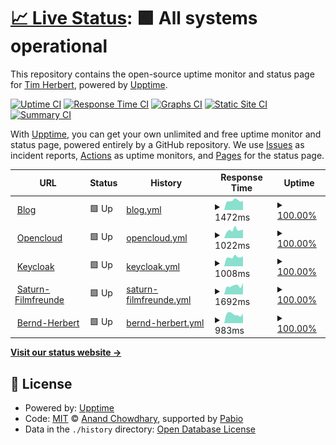 # [📈 Live Status](https://demo.upptime.js.org): <!--live status--> **🟩 All systems operational**

This repository contains the open-source uptime monitor and status page for [Tim Herbert](https://demo.upptime.js.org), powered by [Upptime](https://github.com/upptime/upptime).

[![Uptime CI](https://github.com/Tim-herbie/uptime/workflows/Uptime%20CI/badge.svg)](https://github.com/Tim-herbie/uptime/actions?query=workflow%3A%22Uptime+CI%22)
[![Response Time CI](https://github.com/Tim-herbie/uptime/workflows/Response%20Time%20CI/badge.svg)](https://github.com/Tim-herbie/uptime/actions?query=workflow%3A%22Response+Time+CI%22)
[![Graphs CI](https://github.com/Tim-herbie/uptime/workflows/Graphs%20CI/badge.svg)](https://github.com/Tim-herbie/uptime/actions?query=workflow%3A%22Graphs+CI%22)
[![Static Site CI](https://github.com/Tim-herbie/uptime/workflows/Static%20Site%20CI/badge.svg)](https://github.com/Tim-herbie/uptime/actions?query=workflow%3A%22Static+Site+CI%22)
[![Summary CI](https://github.com/Tim-herbie/uptime/workflows/Summary%20CI/badge.svg)](https://github.com/Tim-herbie/uptime/actions?query=workflow%3A%22Summary+CI%22)

With [Upptime](https://upptime.js.org), you can get your own unlimited and free uptime monitor and status page, powered entirely by a GitHub repository. We use [Issues](https://github.com/Tim-herbie/uptime/issues) as incident reports, [Actions](https://github.com/Tim-herbie/uptime/actions) as uptime monitors, and [Pages](https://demo.upptime.js.org) for the status page.

<!--start: status pages-->
<!-- This summary is generated by Upptime (https://github.com/upptime/upptime) -->
<!-- Do not edit this manually, your changes will be overwritten -->
<!-- prettier-ignore -->
| URL | Status | History | Response Time | Uptime |
| --- | ------ | ------- | ------------- | ------ |
| <img alt="" src="https://icons.duckduckgo.com/ip3/blog.cloud.timherbert.de.ico" height="13"> [Blog](https://blog.cloud.timherbert.de) | 🟩 Up | [blog.yml](https://github.com/Tim-herbie/uptime/commits/HEAD/history/blog.yml) | <details><summary><img alt="Response time graph" src="./graphs/blog/response-time-week.png" height="20"> 1472ms</summary><br><a href="https://demo.upptime.js.org/history/blog"><img alt="Response time 1505" src="https://img.shields.io/endpoint?url=https%3A%2F%2Fraw.githubusercontent.com%2FTim-herbie%2Fuptime%2FHEAD%2Fapi%2Fblog%2Fresponse-time.json"></a><br><a href="https://demo.upptime.js.org/history/blog"><img alt="24-hour response time 1437" src="https://img.shields.io/endpoint?url=https%3A%2F%2Fraw.githubusercontent.com%2FTim-herbie%2Fuptime%2FHEAD%2Fapi%2Fblog%2Fresponse-time-day.json"></a><br><a href="https://demo.upptime.js.org/history/blog"><img alt="7-day response time 1472" src="https://img.shields.io/endpoint?url=https%3A%2F%2Fraw.githubusercontent.com%2FTim-herbie%2Fuptime%2FHEAD%2Fapi%2Fblog%2Fresponse-time-week.json"></a><br><a href="https://demo.upptime.js.org/history/blog"><img alt="30-day response time 1505" src="https://img.shields.io/endpoint?url=https%3A%2F%2Fraw.githubusercontent.com%2FTim-herbie%2Fuptime%2FHEAD%2Fapi%2Fblog%2Fresponse-time-month.json"></a><br><a href="https://demo.upptime.js.org/history/blog"><img alt="1-year response time 1505" src="https://img.shields.io/endpoint?url=https%3A%2F%2Fraw.githubusercontent.com%2FTim-herbie%2Fuptime%2FHEAD%2Fapi%2Fblog%2Fresponse-time-year.json"></a></details> | <details><summary><a href="https://demo.upptime.js.org/history/blog">100.00%</a></summary><a href="https://demo.upptime.js.org/history/blog"><img alt="All-time uptime 100.00%" src="https://img.shields.io/endpoint?url=https%3A%2F%2Fraw.githubusercontent.com%2FTim-herbie%2Fuptime%2FHEAD%2Fapi%2Fblog%2Fuptime.json"></a><br><a href="https://demo.upptime.js.org/history/blog"><img alt="24-hour uptime 100.00%" src="https://img.shields.io/endpoint?url=https%3A%2F%2Fraw.githubusercontent.com%2FTim-herbie%2Fuptime%2FHEAD%2Fapi%2Fblog%2Fuptime-day.json"></a><br><a href="https://demo.upptime.js.org/history/blog"><img alt="7-day uptime 100.00%" src="https://img.shields.io/endpoint?url=https%3A%2F%2Fraw.githubusercontent.com%2FTim-herbie%2Fuptime%2FHEAD%2Fapi%2Fblog%2Fuptime-week.json"></a><br><a href="https://demo.upptime.js.org/history/blog"><img alt="30-day uptime 100.00%" src="https://img.shields.io/endpoint?url=https%3A%2F%2Fraw.githubusercontent.com%2FTim-herbie%2Fuptime%2FHEAD%2Fapi%2Fblog%2Fuptime-month.json"></a><br><a href="https://demo.upptime.js.org/history/blog"><img alt="1-year uptime 100.00%" src="https://img.shields.io/endpoint?url=https%3A%2F%2Fraw.githubusercontent.com%2FTim-herbie%2Fuptime%2FHEAD%2Fapi%2Fblog%2Fuptime-year.json"></a></details>
| <img alt="" src="https://icons.duckduckgo.com/ip3/opencloud.timherbert.de.ico" height="13"> [Opencloud](https://opencloud.timherbert.de) | 🟩 Up | [opencloud.yml](https://github.com/Tim-herbie/uptime/commits/HEAD/history/opencloud.yml) | <details><summary><img alt="Response time graph" src="./graphs/opencloud/response-time-week.png" height="20"> 1022ms</summary><br><a href="https://demo.upptime.js.org/history/opencloud"><img alt="Response time 941" src="https://img.shields.io/endpoint?url=https%3A%2F%2Fraw.githubusercontent.com%2FTim-herbie%2Fuptime%2FHEAD%2Fapi%2Fopencloud%2Fresponse-time.json"></a><br><a href="https://demo.upptime.js.org/history/opencloud"><img alt="24-hour response time 1078" src="https://img.shields.io/endpoint?url=https%3A%2F%2Fraw.githubusercontent.com%2FTim-herbie%2Fuptime%2FHEAD%2Fapi%2Fopencloud%2Fresponse-time-day.json"></a><br><a href="https://demo.upptime.js.org/history/opencloud"><img alt="7-day response time 1022" src="https://img.shields.io/endpoint?url=https%3A%2F%2Fraw.githubusercontent.com%2FTim-herbie%2Fuptime%2FHEAD%2Fapi%2Fopencloud%2Fresponse-time-week.json"></a><br><a href="https://demo.upptime.js.org/history/opencloud"><img alt="30-day response time 974" src="https://img.shields.io/endpoint?url=https%3A%2F%2Fraw.githubusercontent.com%2FTim-herbie%2Fuptime%2FHEAD%2Fapi%2Fopencloud%2Fresponse-time-month.json"></a><br><a href="https://demo.upptime.js.org/history/opencloud"><img alt="1-year response time 941" src="https://img.shields.io/endpoint?url=https%3A%2F%2Fraw.githubusercontent.com%2FTim-herbie%2Fuptime%2FHEAD%2Fapi%2Fopencloud%2Fresponse-time-year.json"></a></details> | <details><summary><a href="https://demo.upptime.js.org/history/opencloud">100.00%</a></summary><a href="https://demo.upptime.js.org/history/opencloud"><img alt="All-time uptime 92.69%" src="https://img.shields.io/endpoint?url=https%3A%2F%2Fraw.githubusercontent.com%2FTim-herbie%2Fuptime%2FHEAD%2Fapi%2Fopencloud%2Fuptime.json"></a><br><a href="https://demo.upptime.js.org/history/opencloud"><img alt="24-hour uptime 100.00%" src="https://img.shields.io/endpoint?url=https%3A%2F%2Fraw.githubusercontent.com%2FTim-herbie%2Fuptime%2FHEAD%2Fapi%2Fopencloud%2Fuptime-day.json"></a><br><a href="https://demo.upptime.js.org/history/opencloud"><img alt="7-day uptime 100.00%" src="https://img.shields.io/endpoint?url=https%3A%2F%2Fraw.githubusercontent.com%2FTim-herbie%2Fuptime%2FHEAD%2Fapi%2Fopencloud%2Fuptime-week.json"></a><br><a href="https://demo.upptime.js.org/history/opencloud"><img alt="30-day uptime 94.52%" src="https://img.shields.io/endpoint?url=https%3A%2F%2Fraw.githubusercontent.com%2FTim-herbie%2Fuptime%2FHEAD%2Fapi%2Fopencloud%2Fuptime-month.json"></a><br><a href="https://demo.upptime.js.org/history/opencloud"><img alt="1-year uptime 92.69%" src="https://img.shields.io/endpoint?url=https%3A%2F%2Fraw.githubusercontent.com%2FTim-herbie%2Fuptime%2FHEAD%2Fapi%2Fopencloud%2Fuptime-year.json"></a></details>
| <img alt="" src="https://icons.duckduckgo.com/ip3/keycloak.timherbert.de.ico" height="13"> [Keycloak](https://keycloak.timherbert.de) | 🟩 Up | [keycloak.yml](https://github.com/Tim-herbie/uptime/commits/HEAD/history/keycloak.yml) | <details><summary><img alt="Response time graph" src="./graphs/keycloak/response-time-week.png" height="20"> 1008ms</summary><br><a href="https://demo.upptime.js.org/history/keycloak"><img alt="Response time 1076" src="https://img.shields.io/endpoint?url=https%3A%2F%2Fraw.githubusercontent.com%2FTim-herbie%2Fuptime%2FHEAD%2Fapi%2Fkeycloak%2Fresponse-time.json"></a><br><a href="https://demo.upptime.js.org/history/keycloak"><img alt="24-hour response time 1089" src="https://img.shields.io/endpoint?url=https%3A%2F%2Fraw.githubusercontent.com%2FTim-herbie%2Fuptime%2FHEAD%2Fapi%2Fkeycloak%2Fresponse-time-day.json"></a><br><a href="https://demo.upptime.js.org/history/keycloak"><img alt="7-day response time 1008" src="https://img.shields.io/endpoint?url=https%3A%2F%2Fraw.githubusercontent.com%2FTim-herbie%2Fuptime%2FHEAD%2Fapi%2Fkeycloak%2Fresponse-time-week.json"></a><br><a href="https://demo.upptime.js.org/history/keycloak"><img alt="30-day response time 1102" src="https://img.shields.io/endpoint?url=https%3A%2F%2Fraw.githubusercontent.com%2FTim-herbie%2Fuptime%2FHEAD%2Fapi%2Fkeycloak%2Fresponse-time-month.json"></a><br><a href="https://demo.upptime.js.org/history/keycloak"><img alt="1-year response time 1076" src="https://img.shields.io/endpoint?url=https%3A%2F%2Fraw.githubusercontent.com%2FTim-herbie%2Fuptime%2FHEAD%2Fapi%2Fkeycloak%2Fresponse-time-year.json"></a></details> | <details><summary><a href="https://demo.upptime.js.org/history/keycloak">100.00%</a></summary><a href="https://demo.upptime.js.org/history/keycloak"><img alt="All-time uptime 98.04%" src="https://img.shields.io/endpoint?url=https%3A%2F%2Fraw.githubusercontent.com%2FTim-herbie%2Fuptime%2FHEAD%2Fapi%2Fkeycloak%2Fuptime.json"></a><br><a href="https://demo.upptime.js.org/history/keycloak"><img alt="24-hour uptime 100.00%" src="https://img.shields.io/endpoint?url=https%3A%2F%2Fraw.githubusercontent.com%2FTim-herbie%2Fuptime%2FHEAD%2Fapi%2Fkeycloak%2Fuptime-day.json"></a><br><a href="https://demo.upptime.js.org/history/keycloak"><img alt="7-day uptime 100.00%" src="https://img.shields.io/endpoint?url=https%3A%2F%2Fraw.githubusercontent.com%2FTim-herbie%2Fuptime%2FHEAD%2Fapi%2Fkeycloak%2Fuptime-week.json"></a><br><a href="https://demo.upptime.js.org/history/keycloak"><img alt="30-day uptime 94.43%" src="https://img.shields.io/endpoint?url=https%3A%2F%2Fraw.githubusercontent.com%2FTim-herbie%2Fuptime%2FHEAD%2Fapi%2Fkeycloak%2Fuptime-month.json"></a><br><a href="https://demo.upptime.js.org/history/keycloak"><img alt="1-year uptime 98.04%" src="https://img.shields.io/endpoint?url=https%3A%2F%2Fraw.githubusercontent.com%2FTim-herbie%2Fuptime%2FHEAD%2Fapi%2Fkeycloak%2Fuptime-year.json"></a></details>
| <img alt="" src="https://icons.duckduckgo.com/ip3/saturn-filmfreunde.de.ico" height="13"> [Saturn-Filmfreunde](https://saturn-filmfreunde.de) | 🟩 Up | [saturn-filmfreunde.yml](https://github.com/Tim-herbie/uptime/commits/HEAD/history/saturn-filmfreunde.yml) | <details><summary><img alt="Response time graph" src="./graphs/saturn-filmfreunde/response-time-week.png" height="20"> 1692ms</summary><br><a href="https://demo.upptime.js.org/history/saturn-filmfreunde"><img alt="Response time 1923" src="https://img.shields.io/endpoint?url=https%3A%2F%2Fraw.githubusercontent.com%2FTim-herbie%2Fuptime%2FHEAD%2Fapi%2Fsaturn-filmfreunde%2Fresponse-time.json"></a><br><a href="https://demo.upptime.js.org/history/saturn-filmfreunde"><img alt="24-hour response time 2229" src="https://img.shields.io/endpoint?url=https%3A%2F%2Fraw.githubusercontent.com%2FTim-herbie%2Fuptime%2FHEAD%2Fapi%2Fsaturn-filmfreunde%2Fresponse-time-day.json"></a><br><a href="https://demo.upptime.js.org/history/saturn-filmfreunde"><img alt="7-day response time 1692" src="https://img.shields.io/endpoint?url=https%3A%2F%2Fraw.githubusercontent.com%2FTim-herbie%2Fuptime%2FHEAD%2Fapi%2Fsaturn-filmfreunde%2Fresponse-time-week.json"></a><br><a href="https://demo.upptime.js.org/history/saturn-filmfreunde"><img alt="30-day response time 2540" src="https://img.shields.io/endpoint?url=https%3A%2F%2Fraw.githubusercontent.com%2FTim-herbie%2Fuptime%2FHEAD%2Fapi%2Fsaturn-filmfreunde%2Fresponse-time-month.json"></a><br><a href="https://demo.upptime.js.org/history/saturn-filmfreunde"><img alt="1-year response time 1923" src="https://img.shields.io/endpoint?url=https%3A%2F%2Fraw.githubusercontent.com%2FTim-herbie%2Fuptime%2FHEAD%2Fapi%2Fsaturn-filmfreunde%2Fresponse-time-year.json"></a></details> | <details><summary><a href="https://demo.upptime.js.org/history/saturn-filmfreunde">100.00%</a></summary><a href="https://demo.upptime.js.org/history/saturn-filmfreunde"><img alt="All-time uptime 93.45%" src="https://img.shields.io/endpoint?url=https%3A%2F%2Fraw.githubusercontent.com%2FTim-herbie%2Fuptime%2FHEAD%2Fapi%2Fsaturn-filmfreunde%2Fuptime.json"></a><br><a href="https://demo.upptime.js.org/history/saturn-filmfreunde"><img alt="24-hour uptime 100.00%" src="https://img.shields.io/endpoint?url=https%3A%2F%2Fraw.githubusercontent.com%2FTim-herbie%2Fuptime%2FHEAD%2Fapi%2Fsaturn-filmfreunde%2Fuptime-day.json"></a><br><a href="https://demo.upptime.js.org/history/saturn-filmfreunde"><img alt="7-day uptime 100.00%" src="https://img.shields.io/endpoint?url=https%3A%2F%2Fraw.githubusercontent.com%2FTim-herbie%2Fuptime%2FHEAD%2Fapi%2Fsaturn-filmfreunde%2Fuptime-week.json"></a><br><a href="https://demo.upptime.js.org/history/saturn-filmfreunde"><img alt="30-day uptime 94.32%" src="https://img.shields.io/endpoint?url=https%3A%2F%2Fraw.githubusercontent.com%2FTim-herbie%2Fuptime%2FHEAD%2Fapi%2Fsaturn-filmfreunde%2Fuptime-month.json"></a><br><a href="https://demo.upptime.js.org/history/saturn-filmfreunde"><img alt="1-year uptime 93.45%" src="https://img.shields.io/endpoint?url=https%3A%2F%2Fraw.githubusercontent.com%2FTim-herbie%2Fuptime%2FHEAD%2Fapi%2Fsaturn-filmfreunde%2Fuptime-year.json"></a></details>
| <img alt="" src="https://icons.duckduckgo.com/ip3/bernd-herbert.de.ico" height="13"> [Bernd-Herbert](https://bernd-herbert.de) | 🟩 Up | [bernd-herbert.yml](https://github.com/Tim-herbie/uptime/commits/HEAD/history/bernd-herbert.yml) | <details><summary><img alt="Response time graph" src="./graphs/bernd-herbert/response-time-week.png" height="20"> 983ms</summary><br><a href="https://demo.upptime.js.org/history/bernd-herbert"><img alt="Response time 985" src="https://img.shields.io/endpoint?url=https%3A%2F%2Fraw.githubusercontent.com%2FTim-herbie%2Fuptime%2FHEAD%2Fapi%2Fbernd-herbert%2Fresponse-time.json"></a><br><a href="https://demo.upptime.js.org/history/bernd-herbert"><img alt="24-hour response time 1052" src="https://img.shields.io/endpoint?url=https%3A%2F%2Fraw.githubusercontent.com%2FTim-herbie%2Fuptime%2FHEAD%2Fapi%2Fbernd-herbert%2Fresponse-time-day.json"></a><br><a href="https://demo.upptime.js.org/history/bernd-herbert"><img alt="7-day response time 983" src="https://img.shields.io/endpoint?url=https%3A%2F%2Fraw.githubusercontent.com%2FTim-herbie%2Fuptime%2FHEAD%2Fapi%2Fbernd-herbert%2Fresponse-time-week.json"></a><br><a href="https://demo.upptime.js.org/history/bernd-herbert"><img alt="30-day response time 1023" src="https://img.shields.io/endpoint?url=https%3A%2F%2Fraw.githubusercontent.com%2FTim-herbie%2Fuptime%2FHEAD%2Fapi%2Fbernd-herbert%2Fresponse-time-month.json"></a><br><a href="https://demo.upptime.js.org/history/bernd-herbert"><img alt="1-year response time 985" src="https://img.shields.io/endpoint?url=https%3A%2F%2Fraw.githubusercontent.com%2FTim-herbie%2Fuptime%2FHEAD%2Fapi%2Fbernd-herbert%2Fresponse-time-year.json"></a></details> | <details><summary><a href="https://demo.upptime.js.org/history/bernd-herbert">100.00%</a></summary><a href="https://demo.upptime.js.org/history/bernd-herbert"><img alt="All-time uptime 98.09%" src="https://img.shields.io/endpoint?url=https%3A%2F%2Fraw.githubusercontent.com%2FTim-herbie%2Fuptime%2FHEAD%2Fapi%2Fbernd-herbert%2Fuptime.json"></a><br><a href="https://demo.upptime.js.org/history/bernd-herbert"><img alt="24-hour uptime 100.00%" src="https://img.shields.io/endpoint?url=https%3A%2F%2Fraw.githubusercontent.com%2FTim-herbie%2Fuptime%2FHEAD%2Fapi%2Fbernd-herbert%2Fuptime-day.json"></a><br><a href="https://demo.upptime.js.org/history/bernd-herbert"><img alt="7-day uptime 100.00%" src="https://img.shields.io/endpoint?url=https%3A%2F%2Fraw.githubusercontent.com%2FTim-herbie%2Fuptime%2FHEAD%2Fapi%2Fbernd-herbert%2Fuptime-week.json"></a><br><a href="https://demo.upptime.js.org/history/bernd-herbert"><img alt="30-day uptime 94.55%" src="https://img.shields.io/endpoint?url=https%3A%2F%2Fraw.githubusercontent.com%2FTim-herbie%2Fuptime%2FHEAD%2Fapi%2Fbernd-herbert%2Fuptime-month.json"></a><br><a href="https://demo.upptime.js.org/history/bernd-herbert"><img alt="1-year uptime 98.09%" src="https://img.shields.io/endpoint?url=https%3A%2F%2Fraw.githubusercontent.com%2FTim-herbie%2Fuptime%2FHEAD%2Fapi%2Fbernd-herbert%2Fuptime-year.json"></a></details>

<!--end: status pages-->

[**Visit our status website →**](https://demo.upptime.js.org)

## 📄 License

- Powered by: [Upptime](https://github.com/upptime/upptime)
- Code: [MIT](./LICENSE) © [Anand Chowdhary](https://anandchowdhary.com), supported by [Pabio](https://pabio.com)
- Data in the `./history` directory: [Open Database License](https://opendatacommons.org/licenses/odbl/1-0/)
